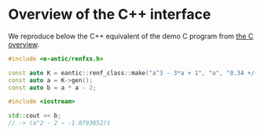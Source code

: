 # Overview of the C++ interface

We reproduce below the C++ equivalent of the demo C program from [the C overview](overview_c.md).

```cpp
#include <e-antic/renfxx.h>

const auto K = eantic::renf_class::make("a^3 - 3*a + 1", "a", "0.34 +/- 0.01", 64);
const auto a = K->gen();
const auto b = a * a - 2;
```

```cpp
#include <iostream>

std::cout << b;
// -> (a^2 - 2 ~ -1.8793852)t
```
